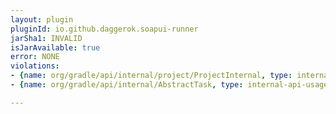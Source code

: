 ```yaml
---
layout: plugin
pluginId: io.github.daggerok.soapui-runner
jarSha1: INVALID
isJarAvailable: true
error: NONE
violations:
- {name: org/gradle/api/internal/project/ProjectInternal, type: internal-api-usage}
- {name: org/gradle/api/internal/AbstractTask, type: internal-api-usage}

---
```

